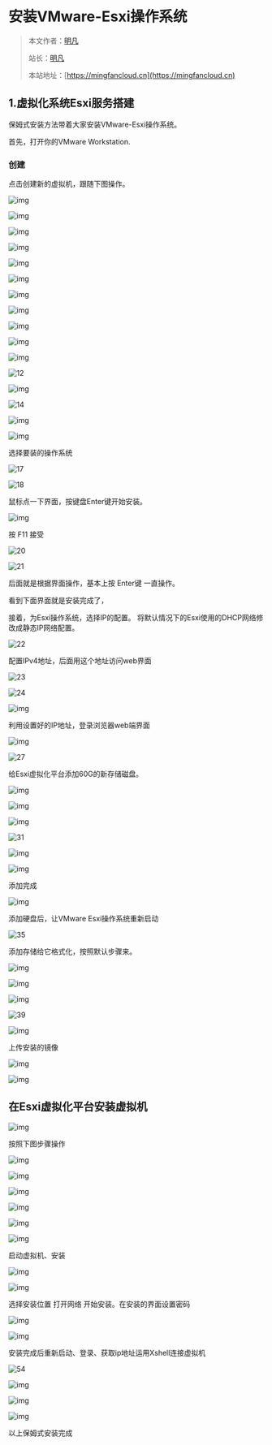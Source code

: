 # 安装VMware-Esxi操作系统

> 本文作者：[明凡]()
>
> 站长：[明凡]()
>
> 本站地址：[https://mingfancloud.cn](https://mingfancloud.cn)

## 1.虚拟化系统Esxi服务搭建

保姆式安装方法带着大家安装VMware-Esxi操作系统。

首先，打开你的VMware Workstation.
### 创建
点击创建新的虚拟机，跟随下图操作。

![img](https://mingfanweb-img.obs.cn-north-4.myhuaweicloud.com/University-studies/xu-ni-hua/VMwareEsxi-install/VMware-ESXi-1.png)

![img](https://mingfanweb-img.obs.cn-north-4.myhuaweicloud.com/University-studies/xu-ni-hua/VMwareEsxi-install/VMware-ESXi-2.png)

![img](https://mingfanweb-img.obs.cn-north-4.myhuaweicloud.com/University-studies/xu-ni-hua/VMwareEsxi-install/VMware-ESXi-3.png)

![img](https://mingfanweb-img.obs.cn-north-4.myhuaweicloud.com/University-studies/xu-ni-hua/VMwareEsxi-install/VMware-ESXi-4.png)

![img](https://mingfanweb-img.obs.cn-north-4.myhuaweicloud.com/University-studies/xu-ni-hua/VMwareEsxi-install/VMware-ESXi-5.png)

![img](https://mingfanweb-img.obs.cn-north-4.myhuaweicloud.com/University-studies/xu-ni-hua/VMwareEsxi-install/VMware-ESXi-6.png)

![img](https://mingfanweb-img.obs.cn-north-4.myhuaweicloud.com/University-studies/xu-ni-hua/VMwareEsxi-install/VMware-ESXi-7.png)

![img](https://mingfanweb-img.obs.cn-north-4.myhuaweicloud.com/University-studies/xu-ni-hua/VMwareEsxi-install/VMware-ESXi-8.png)

![img](https://mingfanweb-img.obs.cn-north-4.myhuaweicloud.com/University-studies/xu-ni-hua/VMwareEsxi-install/VMware-ESXi-9.png)

![img](https://mingfanweb-img.obs.cn-north-4.myhuaweicloud.com/University-studies/xu-ni-hua/VMwareEsxi-install/VMware-ESXi-10.png)

![img](https://mingfanweb-img.obs.cn-north-4.myhuaweicloud.com/University-studies/xu-ni-hua/VMwareEsxi-install/VMware-ESXi-11.png)

![12](https://mingfanweb-img.obs.cn-north-4.myhuaweicloud.com/University-studies/xu-ni-hua/VMwareEsxi-install/VMware-ESXi-12.png)

![img](https://mingfanweb-img.obs.cn-north-4.myhuaweicloud.com/University-studies/xu-ni-hua/VMwareEsxi-install/VMware-ESXi-13.png)

![14](https://mingfanweb-img.obs.cn-north-4.myhuaweicloud.com/University-studies/xu-ni-hua/VMwareEsxi-install/VMware-ESXi-14.png)

![img](https://mingfanweb-img.obs.cn-north-4.myhuaweicloud.com/University-studies/xu-ni-hua/VMwareEsxi-install/VMware-ESXi-15.png)

![img](https://mingfanweb-img.obs.cn-north-4.myhuaweicloud.com/University-studies/xu-ni-hua/VMwareEsxi-install/VMware-ESXi-16.png)

选择要装的操作系统

![17](https://mingfanweb-img.obs.cn-north-4.myhuaweicloud.com/University-studies/xu-ni-hua/VMwareEsxi-install/VMware-ESXi-17.png)

![18](https://mingfanweb-img.obs.cn-north-4.myhuaweicloud.com/University-studies/xu-ni-hua/VMwareEsxi-install/VMware-ESXi-18.png)

鼠标点一下界面，按键盘Enter键开始安装。

![img](https://mingfanweb-img.obs.cn-north-4.myhuaweicloud.com/University-studies/xu-ni-hua/VMwareEsxi-install/VMware-ESXi-19.png)

按 F11 接受

![20](https://mingfanweb-img.obs.cn-north-4.myhuaweicloud.com/University-studies/xu-ni-hua/VMwareEsxi-install/VMware-ESXi-20.png)

![21](https://mingfanweb-img.obs.cn-north-4.myhuaweicloud.com/University-studies/xu-ni-hua/VMwareEsxi-install/VMware-ESXi-21.png)

后面就是根据界面操作，基本上按 Enter键 一直操作。

看到下面界面就是安装完成了，

接着，为Esxi操作系统，选择IP的配置。
将默认情况下的Esxi使用的DHCP网络修改成静态IP网络配置。

![22](https://mingfanweb-img.obs.cn-north-4.myhuaweicloud.com/University-studies/xu-ni-hua/VMwareEsxi-install/VMware-ESXi-22.png)

配置IPv4地址，后面用这个地址访问web界面

![23](https://mingfanweb-img.obs.cn-north-4.myhuaweicloud.com/University-studies/xu-ni-hua/VMwareEsxi-install/VMware-ESXi-23.png)

![24](https://mingfanweb-img.obs.cn-north-4.myhuaweicloud.com/University-studies/xu-ni-hua/VMwareEsxi-install/VMware-ESXi-24.png)

![img](https://mingfanweb-img.obs.cn-north-4.myhuaweicloud.com/University-studies/xu-ni-hua/VMwareEsxi-install/VMware-ESXi-25.png)

利用设置好的IP地址，登录浏览器web端界面

![img](https://mingfanweb-img.obs.cn-north-4.myhuaweicloud.com/University-studies/xu-ni-hua/VMwareEsxi-install/VMware-ESXi-26.png)

![27](https://mingfanweb-img.obs.cn-north-4.myhuaweicloud.com/University-studies/xu-ni-hua/VMwareEsxi-install/VMware-ESXi-27.png)

给Esxi虚拟化平台添加60G的新存储磁盘。

![img](https://mingfanweb-img.obs.cn-north-4.myhuaweicloud.com/University-studies/xu-ni-hua/VMwareEsxi-install/VMware-ESXi-28.png)

![img](https://mingfanweb-img.obs.cn-north-4.myhuaweicloud.com/University-studies/xu-ni-hua/VMwareEsxi-install/VMware-ESXi-29.png)

![img](https://mingfanweb-img.obs.cn-north-4.myhuaweicloud.com/University-studies/xu-ni-hua/VMwareEsxi-install/VMware-ESXi-30.png)

![31](https://mingfanweb-img.obs.cn-north-4.myhuaweicloud.com/University-studies/xu-ni-hua/VMwareEsxi-install/VMware-ESXi-31.png)

![img](https://mingfanweb-img.obs.cn-north-4.myhuaweicloud.com/University-studies/xu-ni-hua/VMwareEsxi-install/VMware-ESXi-32.png)

![img](https://mingfanweb-img.obs.cn-north-4.myhuaweicloud.com/University-studies/xu-ni-hua/VMwareEsxi-install/VMware-ESXi-33.png)

添加完成

![img](https://mingfanweb-img.obs.cn-north-4.myhuaweicloud.com/University-studies/xu-ni-hua/VMwareEsxi-install/VMware-ESXi-34.png)

添加硬盘后，让VMware Esxi操作系统重新启动

![35](https://mingfanweb-img.obs.cn-north-4.myhuaweicloud.com/University-studies/xu-ni-hua/VMwareEsxi-install/VMware-ESXi-35.png)

添加存储给它格式化，按照默认步骤来。

![img](https://mingfanweb-img.obs.cn-north-4.myhuaweicloud.com/University-studies/xu-ni-hua/VMwareEsxi-install/VMware-ESXi-36.png)

![img](https://mingfanweb-img.obs.cn-north-4.myhuaweicloud.com/University-studies/xu-ni-hua/VMwareEsxi-install/VMware-ESXi-37.png)

![img](https://mingfanweb-img.obs.cn-north-4.myhuaweicloud.com/University-studies/xu-ni-hua/VMwareEsxi-install/VMware-ESXi-38.png)

![39](https://mingfanweb-img.obs.cn-north-4.myhuaweicloud.com/University-studies/xu-ni-hua/VMwareEsxi-install/VMware-ESXi-39.png)

![img](https://mingfanweb-img.obs.cn-north-4.myhuaweicloud.com/University-studies/xu-ni-hua/VMwareEsxi-install/VMware-ESXi-40.png)

上传安装的镜像

![img](https://mingfanweb-img.obs.cn-north-4.myhuaweicloud.com/University-studies/xu-ni-hua/VMwareEsxi-install/VMware-ESXi-41.png)

![img](https://mingfanweb-img.obs.cn-north-4.myhuaweicloud.com/University-studies/xu-ni-hua/VMwareEsxi-install/VMware-ESXi-42.png)

## 在Esxi虚拟化平台安装虚拟机

![img](https://mingfanweb-img.obs.cn-north-4.myhuaweicloud.com/University-studies/xu-ni-hua/VMwareEsxi-install/VMware-ESXi-43.png)

按照下图步骤操作

![img](https://mingfanweb-img.obs.cn-north-4.myhuaweicloud.com/University-studies/xu-ni-hua/VMwareEsxi-install/VMware-ESXi-44.png)


![img](https://mingfanweb-img.obs.cn-north-4.myhuaweicloud.com/University-studies/xu-ni-hua/VMwareEsxi-install/VMware-ESXi-45.png)

![img](https://mingfanweb-img.obs.cn-north-4.myhuaweicloud.com/University-studies/xu-ni-hua/VMwareEsxi-install/VMware-ESXi-46.png)

![img](https://mingfanweb-img.obs.cn-north-4.myhuaweicloud.com/University-studies/xu-ni-hua/VMwareEsxi-install/VMware-ESXi-47.png)

![img](https://mingfanweb-img.obs.cn-north-4.myhuaweicloud.com/University-studies/xu-ni-hua/VMwareEsxi-install/VMware-ESXi-48.png)

![img](https://mingfanweb-img.obs.cn-north-4.myhuaweicloud.com/University-studies/xu-ni-hua/VMwareEsxi-install/VMware-ESXi-49.png)

启动虚拟机、安装

![img](https://mingfanweb-img.obs.cn-north-4.myhuaweicloud.com/University-studies/xu-ni-hua/VMwareEsxi-install/VMware-ESXi-50.png)

![img](https://mingfanweb-img.obs.cn-north-4.myhuaweicloud.com/University-studies/xu-ni-hua/VMwareEsxi-install/VMware-ESXi-51.png)

选择安装位置 打开网络 开始安装。在安装的界面设置密码

![img](https://mingfanweb-img.obs.cn-north-4.myhuaweicloud.com/University-studies/xu-ni-hua/VMwareEsxi-install/VMware-ESXi-52.png)

![img](https://mingfanweb-img.obs.cn-north-4.myhuaweicloud.com/University-studies/xu-ni-hua/VMwareEsxi-install/VMware-ESXi-53.png)

安装完成后重新启动、登录、获取ip地址运用Xshell连接虚拟机

![54](https://mingfanweb-img.obs.cn-north-4.myhuaweicloud.com/University-studies/xu-ni-hua/VMwareEsxi-install/VMware-ESXi-54.png)

![img](https://mingfanweb-img.obs.cn-north-4.myhuaweicloud.com/University-studies/xu-ni-hua/VMwareEsxi-install/VMware-ESXi-55.png)

![img](https://mingfanweb-img.obs.cn-north-4.myhuaweicloud.com/University-studies/xu-ni-hua/VMwareEsxi-install/VMware-ESXi-56.png)

![img](https://mingfanweb-img.obs.cn-north-4.myhuaweicloud.com/University-studies/xu-ni-hua/VMwareEsxi-install/VMware-ESXi-57.png)

以上保姆式安装完成


